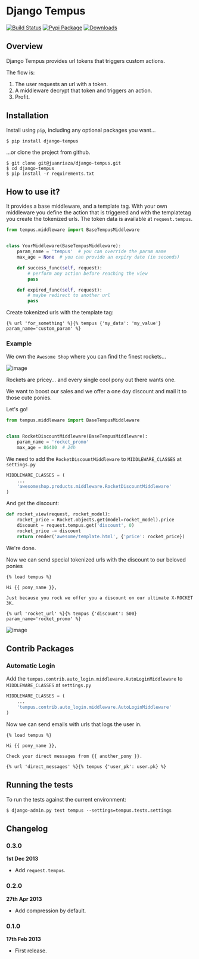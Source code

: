 # Django Tempus

[![Build Status](https://travis-ci.org/juanriaza/django-tempus.png?branch=master)](https://travis-ci.org/juanriaza/django-tempus)
[![Pypi Package](https://badge.fury.io/py/django-tempus.png)](http://badge.fury.io/py/django-tempus)
[![Downloads](https://pypip.in/d/django-tempus/badge.png)](https://crate.io/packages/django-tempus/)

## Overview

Django Tempus provides url tokens that triggers custom actions.

The flow is:

1. The user requests an url with a token.
2. A middleware decrypt that token and triggers an action.
3. Profit.


## Installation

Install using `pip`, including any optional packages you want...

	$ pip install django-tempus

...or clone the project from github.

    $ git clone git@juanriaza/django-tempus.git
    $ cd django-tempus
    $ pip install -r requirements.txt

## How to use it?

It provides a base middleware, and a template tag. With your own middleware you define the action that is triggered and with the templatetag you create the tokenized urls. The token data is available at `request.tempus`.

```python
from tempus.middleware import BaseTempusMiddleware


class YourMiddleware(BaseTempusMiddleware):
    param_name = 'tempus'  # you can override the param name
    max_age = None  # you can provide an expiry date (in seconds)

    def success_func(self, request):
        # perform any action before reaching the view
        pass

    def expired_func(self, request):
        # maybe redirect to another url
        pass
```

Create tokenized urls with the template tag:

```
{% url 'for_something' %}{% tempus {'my_data': 'my_value'} param_name='custom_param' %}
```

### Example

We own the `Awesome Shop` where you can find the finest rockets…

![image](http://i.imgur.com/QqH06NS.jpg)

Rockets are pricey… and every single cool pony out there wants one.

We want to boost our sales and we offer a one day discount and mail it to those cute ponies.

Let's go!

```python
from tempus.middleware import BaseTempusMiddleware


class RocketDiscountMiddleware(BaseTempusMiddleware):
    param_name = 'rocket_promo'
    max_age = 86400  # 24h
```

We need to add the `RocketDiscountMiddleware` to `MIDDLEWARE_CLASSES` at `settings.py`

```python
MIDDLEWARE_CLASSES = (
	...
    'awesomeshop.products.middleware.RocketDiscountMiddleware'
)
```

And get the discount:

```python
def rocket_view(request, rocket_model):
	rocket_price = Rocket.objects.get(model=rocket_model).price
	discount = request.tempus.get('discount', 0)
	rocket_price -= discount
	return render('awesome/template.html', {'price': rocket_price})
```


We're done.

Now we can send special tokenized urls with the discount to our beloved ponies

```
{% load tempus %}

Hi {{ pony_name }},

Just because you rock we offer you a discount on our ultimate X-ROCKET 3K.

{% url 'rocket_url' %}{% tempus {'discount': 500} param_name='rocket_promo' %}
```

![image](http://i.imgur.com/rtAIOCx.png)

## Contrib Packages

### Automatic Login

Add the `tempus.contrib.auto_login.middleware.AutoLoginMiddleware` to `MIDDLEWARE_CLASSES` at `settings.py`

```python
MIDDLEWARE_CLASSES = (
	...
    'tempus.contrib.auto_login.middleware.AutoLoginMiddleware'
)
```

Now we can send emails with urls that logs the user in.

```
{% load tempus %}

Hi {{ pony_name }},

Check your direct messages from {{ another_pony }}.

{% url 'direct_messages' %}{% tempus {'user_pk': user.pk} %}
```


## Running the tests
To run the tests against the current environment:

    $ django-admin.py test tempus --settings=tempus.tests.settings

## Changelog

### 0.3.0

**1st Dec 2013**

* Add `request.tempus`.

### 0.2.0

**27th Apr 2013**

* Add compression by default.

### 0.1.0

**17th Feb 2013**

* First release.
